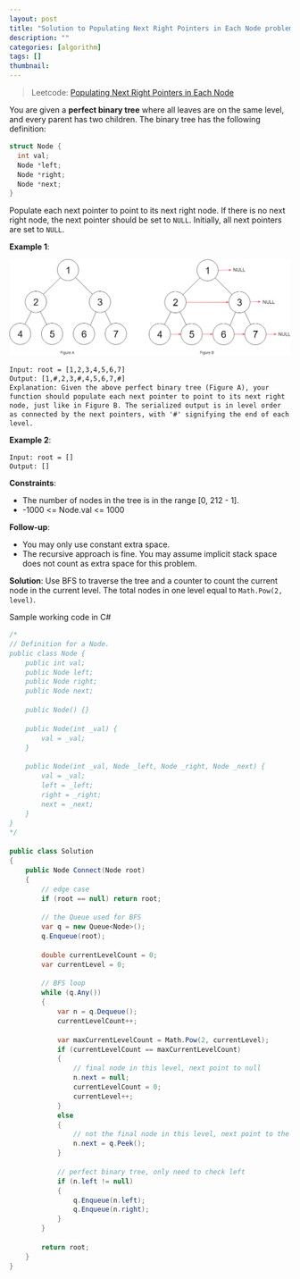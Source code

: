 ```yaml
---
layout: post
title: "Solution to Populating Next Right Pointers in Each Node problem"
description: ""
categories: [algorithm]
tags: []
thumbnail:
---
```


> Leetcode: [Populating Next Right Pointers in Each Node](https://leetcode.com/problems/populating-next-right-pointers-in-each-node/)

You are given a **perfect binary tree** where all leaves are on the same level, and every parent has
two children. The binary tree has the following definition:

```c
struct Node {
  int val;
  Node *left;
  Node *right;
  Node *next;
}
```

Populate each next pointer to point to its next right node. If there is no next right node, the next
pointer should be set to `NULL`. Initially, all next pointers are set to `NULL`.

**Example 1**:

![116 sample](/files/2021-12-09-solution-to-populating-next-right-pointers-in-each-node-problem/116_sample.png)

```
Input: root = [1,2,3,4,5,6,7]
Output: [1,#,2,3,#,4,5,6,7,#]
Explanation: Given the above perfect binary tree (Figure A), your function should populate each next pointer to point to its next right node, just like in Figure B. The serialized output is in level order as connected by the next pointers, with '#' signifying the end of each level.
```

**Example 2**:
```
Input: root = []
Output: []
```

**Constraints**:
- The number of nodes in the tree is in the range [0, 212 - 1].
- -1000 <= Node.val <= 1000

**Follow-up**:
- You may only use constant extra space.
- The recursive approach is fine. You may assume implicit stack space does not count as extra space for this problem.

<!-- more -->

**Solution**: Use BFS to traverse the tree and a counter to count the current node in the current
level. The total nodes in one level equal to `Math.Pow(2, level)`.

Sample working code in C#

```csharp
/*
// Definition for a Node.
public class Node {
    public int val;
    public Node left;
    public Node right;
    public Node next;

    public Node() {}

    public Node(int _val) {
        val = _val;
    }

    public Node(int _val, Node _left, Node _right, Node _next) {
        val = _val;
        left = _left;
        right = _right;
        next = _next;
    }
}
*/

public class Solution
{
    public Node Connect(Node root)
    {
        // edge case
        if (root == null) return root;

        // the Queue used for BFS
        var q = new Queue<Node>();
        q.Enqueue(root);

        double currentLevelCount = 0;
        var currentLevel = 0;

        // BFS loop
        while (q.Any())
        {
            var n = q.Dequeue();
            currentLevelCount++;

            var maxCurrentLevelCount = Math.Pow(2, currentLevel);
            if (currentLevelCount == maxCurrentLevelCount)
            {
                // final node in this level, next point to null
                n.next = null;
                currentLevelCount = 0;
                currentLevel++;
            }
            else
            {
                // not the final node in this level, next point to the right node
                n.next = q.Peek();
            }

            // perfect binary tree, only need to check left
            if (n.left != null)
            {
                q.Enqueue(n.left);
                q.Enqueue(n.right);
            }
        }

        return root;
    }
}
```
